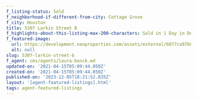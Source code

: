 ```yaml
---
f_listing-status: Sold
f_neighborhood-if-different-from-city: Cottage Grove
f_city: Houston
title: 5307 Larkin Street B
f_highlights-about-this-listing-max-200-characters: Sold in 1 Day in Dec 2020
f_featured-image:
  url: https://development.nanproperties.com/assets/external/6077ca97b0d29a7020aa869b_60218382394a0img-1-1.jpeg
  alt: null
slug: 5307-larkin-street-b
f_agent: cms/agents/laura-bonck.md
updated-on: '2021-04-15T05:09:44.050Z'
created-on: '2021-04-15T05:09:44.050Z'
published-on: '2023-12-05T18:21:52.835Z'
layout: '[agent-featured-listings].html'
tags: agent-featured-listings
---
```



